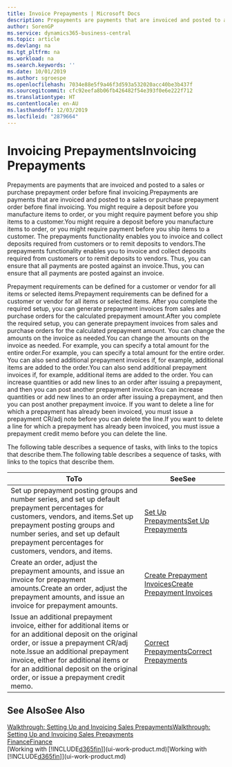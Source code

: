 ```yaml
---
title: Invoice Prepayments | Microsoft Docs
description: Prepayments are payments that are invoiced and posted to a sales or purchase prepayment order before final invoicing. You might require a deposit before you manufacture items to order, or you might require payment before you ship items to a customer. The prepayments functionality enables you to invoice and collect deposits required from customers or to remit deposits to vendors. Thus, you can ensure that all payments are posted against an invoice.
author: SorenGP
ms.service: dynamics365-business-central
ms.topic: article
ms.devlang: na
ms.tgt_pltfrm: na
ms.workload: na
ms.search.keywords: ''
ms.date: 10/01/2019
ms.author: sgroespe
ms.openlocfilehash: 7034e88e5f9a46f3d593a532020acc40be3b437f
ms.sourcegitcommit: cfc92eefa8b06fb426482f54e393f0e6e222f712
ms.translationtype: HT
ms.contentlocale: en-AU
ms.lasthandoff: 12/03/2019
ms.locfileid: "2879664"
---
```

# <a name="invoicing-prepayments"></a><span data-ttu-id="2c156-106">Invoicing Prepayments</span><span class="sxs-lookup"><span data-stu-id="2c156-106">Invoicing Prepayments</span></span>
<span data-ttu-id="2c156-107">Prepayments are payments that are invoiced and posted to a sales or purchase prepayment order before final invoicing.</span><span class="sxs-lookup"><span data-stu-id="2c156-107">Prepayments are payments that are invoiced and posted to a sales or purchase prepayment order before final invoicing.</span></span> <span data-ttu-id="2c156-108">You might require a deposit before you manufacture items to order, or you might require payment before you ship items to a customer.</span><span class="sxs-lookup"><span data-stu-id="2c156-108">You might require a deposit before you manufacture items to order, or you might require payment before you ship items to a customer.</span></span> <span data-ttu-id="2c156-109">The prepayments functionality enables you to invoice and collect deposits required from customers or to remit deposits to vendors.</span><span class="sxs-lookup"><span data-stu-id="2c156-109">The prepayments functionality enables you to invoice and collect deposits required from customers or to remit deposits to vendors.</span></span> <span data-ttu-id="2c156-110">Thus, you can ensure that all payments are posted against an invoice.</span><span class="sxs-lookup"><span data-stu-id="2c156-110">Thus, you can ensure that all payments are posted against an invoice.</span></span>  

 <span data-ttu-id="2c156-111">Prepayment requirements can be defined for a customer or vendor for all items or selected items.</span><span class="sxs-lookup"><span data-stu-id="2c156-111">Prepayment requirements can be defined for a customer or vendor for all items or selected items.</span></span> <span data-ttu-id="2c156-112">After you complete the required setup, you can generate prepayment invoices from sales and purchase orders for the calculated prepayment amount.</span><span class="sxs-lookup"><span data-stu-id="2c156-112">After you complete the required setup, you can generate prepayment invoices from sales and purchase orders for the calculated prepayment amount.</span></span> <span data-ttu-id="2c156-113">You can change the amounts on the invoice as needed.</span><span class="sxs-lookup"><span data-stu-id="2c156-113">You can change the amounts on the invoice as needed.</span></span> <span data-ttu-id="2c156-114">For example, you can specify a total amount for the entire order.</span><span class="sxs-lookup"><span data-stu-id="2c156-114">For example, you can specify a total amount for the entire order.</span></span> <span data-ttu-id="2c156-115">You can also send additional prepayment invoices if, for example, additional items are added to the order.</span><span class="sxs-lookup"><span data-stu-id="2c156-115">You can also send additional prepayment invoices if, for example, additional items are added to the order.</span></span> <span data-ttu-id="2c156-116">You can increase quantities or add new lines to an order after issuing a prepayment, and then you can post another prepayment invoice.</span><span class="sxs-lookup"><span data-stu-id="2c156-116">You can increase quantities or add new lines to an order after issuing a prepayment, and then you can post another prepayment invoice.</span></span> <span data-ttu-id="2c156-117">If you want to delete a line for which a prepayment has already been invoiced, you must issue a prepayment CR/adj note before you can delete the line.</span><span class="sxs-lookup"><span data-stu-id="2c156-117">If you want to delete a line for which a prepayment has already been invoiced, you must issue a prepayment credit memo before you can delete the line.</span></span>  

 <span data-ttu-id="2c156-118">The following table describes a sequence of tasks, with links to the topics that describe them.</span><span class="sxs-lookup"><span data-stu-id="2c156-118">The following table describes a sequence of tasks, with links to the topics that describe them.</span></span>

|<span data-ttu-id="2c156-119">**To**</span><span class="sxs-lookup"><span data-stu-id="2c156-119">**To**</span></span>|<span data-ttu-id="2c156-120">**See**</span><span class="sxs-lookup"><span data-stu-id="2c156-120">**See**</span></span>|  
|------------|-------------|  
|<span data-ttu-id="2c156-121">Set up prepayment posting groups and number series, and set up default prepayment percentages for customers, vendors, and items.</span><span class="sxs-lookup"><span data-stu-id="2c156-121">Set up prepayment posting groups and number series, and set up default prepayment percentages for customers, vendors, and items.</span></span>|[<span data-ttu-id="2c156-122">Set Up Prepayments</span><span class="sxs-lookup"><span data-stu-id="2c156-122">Set Up Prepayments</span></span>](finance-set-up-prepayments.md)|
|<span data-ttu-id="2c156-123">Create an order, adjust the prepayment amounts, and issue an invoice for prepayment amounts.</span><span class="sxs-lookup"><span data-stu-id="2c156-123">Create an order, adjust the prepayment amounts, and issue an invoice for prepayment amounts.</span></span>|[<span data-ttu-id="2c156-124">Create Prepayment Invoices</span><span class="sxs-lookup"><span data-stu-id="2c156-124">Create Prepayment Invoices</span></span>](finance-how-to-create-prepayment-invoices.md)|  
|<span data-ttu-id="2c156-125">Issue an additional prepayment invoice, either for additional items or for an additional deposit on the original order, or issue a prepayment CR/adj note.</span><span class="sxs-lookup"><span data-stu-id="2c156-125">Issue an additional prepayment invoice, either for additional items or for an additional deposit on the original order, or issue a prepayment credit memo.</span></span>|[<span data-ttu-id="2c156-126">Correct Prepayments</span><span class="sxs-lookup"><span data-stu-id="2c156-126">Correct Prepayments</span></span>](finance-how-to-correct-prepayments.md)|  

## <a name="see-also"></a><span data-ttu-id="2c156-127">See Also</span><span class="sxs-lookup"><span data-stu-id="2c156-127">See Also</span></span>  
[<span data-ttu-id="2c156-128">Walkthrough: Setting Up and Invoicing Sales Prepayments</span><span class="sxs-lookup"><span data-stu-id="2c156-128">Walkthrough: Setting Up and Invoicing Sales Prepayments</span></span>](walkthrough-setting-up-and-invoicing-sales-prepayments.md)  
[<span data-ttu-id="2c156-129">Finance</span><span class="sxs-lookup"><span data-stu-id="2c156-129">Finance</span></span>](finance.md)  
<span data-ttu-id="2c156-130">[Working with [!INCLUDE[d365fin](includes/d365fin_md.md)]](ui-work-product.md)</span><span class="sxs-lookup"><span data-stu-id="2c156-130">[Working with [!INCLUDE[d365fin](includes/d365fin_md.md)]](ui-work-product.md)</span></span>

